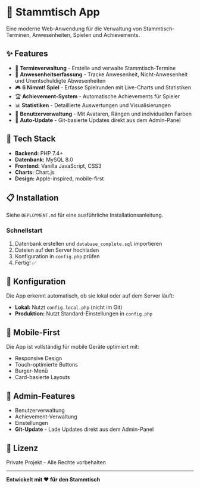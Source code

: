 # 🍺 Stammtisch App

Eine moderne Web-Anwendung für die Verwaltung von Stammtisch-Terminen, Anwesenheiten, Spielen und Achievements.

## ✨ Features

- 📅 **Terminverwaltung** - Erstelle und verwalte Stammtisch-Termine
- 👥 **Anwesenheitserfassung** - Tracke Anwesenheit, Nicht-Anwesenheit und Unentschuldigte Abwesenheiten
- 🎮 **6 Nimmt! Spiel** - Erfasse Spielrunden mit Live-Charts und Statistiken
- 🏆 **Achievement-System** - Automatische Achievements für Spieler
- 📊 **Statistiken** - Detaillierte Auswertungen und Visualisierungen
- 👤 **Benutzerverwaltung** - Mit Avataren, Rängen und individuellen Farben
- 🔄 **Auto-Update** - Git-basierte Updates direkt aus dem Admin-Panel

## 🚀 Tech Stack

- **Backend:** PHP 7.4+
- **Datenbank:** MySQL 8.0
- **Frontend:** Vanilla JavaScript, CSS3
- **Charts:** Chart.js
- **Design:** Apple-inspired, mobile-first

## 📋 Installation

Siehe `DEPLOYMENT.md` für eine ausführliche Installationsanleitung.

### Schnellstart

1. Datenbank erstellen und `database_complete.sql` importieren
2. Dateien auf den Server hochladen
3. Konfiguration in `config.php` prüfen
4. Fertig! ✅

## 🔧 Konfiguration

Die App erkennt automatisch, ob sie lokal oder auf dem Server läuft:
- **Lokal:** Nutzt `config.local.php` (nicht im Git)
- **Produktion:** Nutzt Standard-Einstellungen in `config.php`

## 📱 Mobile-First

Die App ist vollständig für mobile Geräte optimiert mit:
- Responsive Design
- Touch-optimierte Buttons
- Burger-Menü
- Card-basierte Layouts

## 🔐 Admin-Features

- Benutzerverwaltung
- Achievement-Verwaltung
- Einstellungen
- **Git-Update** - Lade Updates direkt aus dem Admin-Panel

## 📝 Lizenz

Private Projekt - Alle Rechte vorbehalten

---

**Entwickelt mit ❤️ für den Stammtisch**
